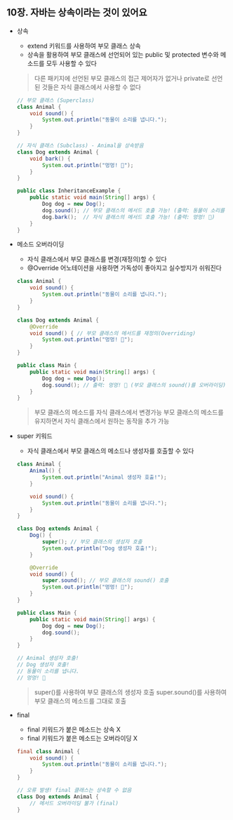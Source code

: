 ## 10장. 자바는 상속이라는 것이 있어요

* 상속
    - extend 키워드를 사용하여 부모 클래스 상속
    - 상속을 활용하여 부모 클래스에 선언되어 있는 public 및 protected 변수와 메소드를 모두 사용할 수 있다
    > 다른 패키지에 선언된 부모 클래스의 접근 제어자가 없거나 private로 선언된 것들은 자식 클래스에서 사용할 수 없다
    ```java
    // 부모 클래스 (Superclass)
    class Animal {
        void sound() {
            System.out.println("동물이 소리를 냅니다.");
        }
    }

    // 자식 클래스 (Subclass) - Animal을 상속받음
    class Dog extends Animal {
        void bark() {
            System.out.println("멍멍! 🐶");
        }
    }

    public class InheritanceExample {
        public static void main(String[] args) {
            Dog dog = new Dog();
            dog.sound(); // 부모 클래스의 메서드 호출 가능! (출력: 동물이 소리를 냅니다.)
            dog.bark();  // 자식 클래스의 메서드 호출 가능! (출력: 멍멍! 🐶)
        }
    }
    ```

* 메소드 오버라이딩
    - 자식 클래스에서 부모 클래스를 변경(재정의)할 수 있다
    - @Override 어노테이션을 사용하면 가독성이 좋아지고 실수방지가 쉬워진다
    ```java
    class Animal {
        void sound() {
            System.out.println("동물이 소리를 냅니다.");
        }
    }

    class Dog extends Animal {
        @Override
        void sound() { // 부모 클래스의 메서드를 재정의(Overriding)
            System.out.println("멍멍! 🐶");
        }
    }

    public class Main {
        public static void main(String[] args) {
            Dog dog = new Dog();
            dog.sound(); // 출력: 멍멍! 🐶 (부모 클래스의 sound()를 오버라이딩)
        }
    }
    ```
    > 부모 클래스의 메소드를 자식 클래스에서 변경가능
    > 부모 클래스의 메소드를 유지하면서 자식 클래스에서 원하는 동작을 추가 가능

* super 키워드
    - 자식 클래스에서 부모 클래스의 메소드나 생성자를 호출할 수 있다
    ```java
    class Animal {
        Animal() {
            System.out.println("Animal 생성자 호출!");
        }

        void sound() {
            System.out.println("동물이 소리를 냅니다.");
        }
    }

    class Dog extends Animal {
        Dog() {
            super(); // 부모 클래스의 생성자 호출
            System.out.println("Dog 생성자 호출!");
        }

        @Override
        void sound() {
            super.sound(); // 부모 클래스의 sound() 호출
            System.out.println("멍멍! 🐶");
        }
    }

    public class Main {
        public static void main(String[] args) {
            Dog dog = new Dog();
            dog.sound();
        }
    }

    // Animal 생성자 호출!
    // Dog 생성자 호출!
    // 동물이 소리를 냅니다.
    // 멍멍! 🐶
    ```
    > super()를 사용하여 부모 클래스의 생성자 호출
    > super.sound()를 사용하여 부모 클래스의 메소드를 그대로 호출

* final
    - final 키워드가 붙은 메소드는 상속 X
    - final 키워드가 붙은 메소드는 오버라이딩 X
    ```java
    final class Animal {
        void sound() {
            System.out.println("동물이 소리를 냅니다.");
        }
    }

    // 오류 발생! final 클래스는 상속할 수 없음
    class Dog extends Animal {
        // 메서드 오버라이딩 불가 (final)
    }
    ```